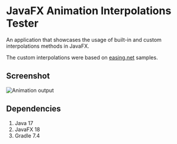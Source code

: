 # JavaFX Animation Interpolations Tester

An application that showcases the usage of built-in and custom interpolations methods in JavaFX.

The custom interpolations were based on [easing.net](https://easings.net/) samples.

## Screenshot

![Animation output](screenshots/Example.gif)

## Dependencies

1. Java 17
2. JavaFX 18
3. Gradle 7.4
